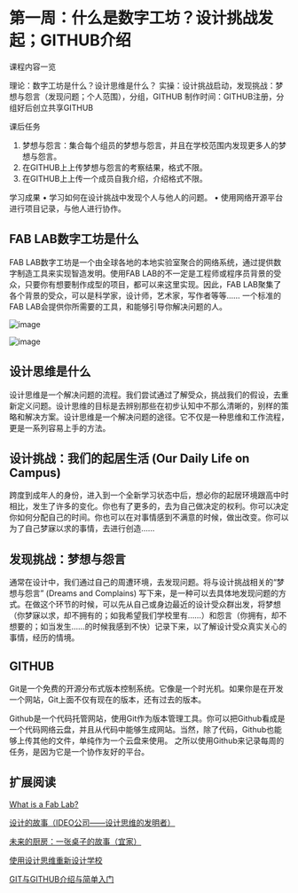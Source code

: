 # 第一周：什么是数字工坊？设计挑战发起；GITHUB介绍

课程内容一览

理论：数字工坊是什么？设计思维是什么？
实操：设计挑战启动，发现挑战：梦想与怨言（发现问题；个人范围），分组，GITHUB
制作时间：GITHUB注册，分组好后创立共享GITHUB

课后任务
1.	梦想与怨言：集合每个组员的梦想与怨言，并且在学校范围内发现更多人的梦想与怨言。
2.	在GITHUB上上传梦想与怨言的考察结果，格式不限。
3.	在GITHUB上上传一个成员自我介绍，介绍格式不限。

学习成果
•	学习如何在设计挑战中发现个人与他人的问题。
•	使用网络开源平台进行项目记录，与他人进行协作。

## FAB LAB数字工坊是什么

FAB LAB数字工坊是一个由全球各地的本地实验室聚合的网络系统，通过提供数字制造工具来实现智造发明。使用FAB LAB的不一定是工程师或程序员背景的受众，只要你有想要制作成型的项目，都可以来这里实现。因此，FAB LAB聚集了各个背景的受众，可以是科学家，设计师，艺术家，写作者等等…… 一个标准的FAB LAB会提供你所需要的工具，和能够引导你解决问题的人。

![image](https://user-images.githubusercontent.com/47165282/110056501-e9264600-7d99-11eb-875c-fbc8188b8816.png)

![image](https://user-images.githubusercontent.com/47165282/110056488-e166a180-7d99-11eb-93ea-f778df1198cf.png)

## 设计思维是什么

设计思维是一个解决问题的流程。我们尝试通过了解受众，挑战我们的假设，去重新定义问题。设计思维的目标是去辨别那些在初步认知中不那么清晰的，别样的策略和解决方案。设计思维是一个解决问题的途径。它不仅是一种思维和工作流程，更是一系列容易上手的方法。

## 设计挑战：我们的起居生活 (Our Daily Life on Campus)

跨度到成年人的身份，进入到一个全新学习状态中后，想必你的起居环境跟高中时相比，发生了许多的变化。你也有了更多的，去为自己做决定的权利。你可以决定你如何分配自己的时间。你也可以在对事情感到不满意的时候，做出改变。你可以为了自己梦寐以求的事情，去进行创造……

## 发现挑战：梦想与怨言

通常在设计中，我们通过自己的周遭环境，去发现问题。将与设计挑战相关的“梦想与怨言” (Dreams and Complains) 写下来，是一种可以去具体地发现问题的方式。在做这个环节的时候，可以先从自己或身边最近的设计受众群出发，将梦想（你梦寐以求，却不拥有的；如我希望我们学校里有……）和怨言（你拥有，却不想要的；如当发生……的时候我感到不快）记录下来，以了解设计受众真实关心的事情，经历的情境。

## GITHUB

Git是一个免费的开源分布式版本控制系统。它像是一个时光机。如果你是在开发一个网站，Git上面不仅有现在的版本，还有过去的版本。

Github是一个代码托管网站，使用Git作为版本管理工具。你可以把Github看成是一个代码网络云盘，并且从代码中能够生成网站。当然，除了代码，Github也能够上传其他的文件，单纯作为一个云盘来使用。
之所以使用Github来记录每周的任务，是因为它是一个协作友好的平台。

## 扩展阅读

[What is a Fab Lab?](https://www.fablabni.com/what-fablab.html)

[设计的故事（IDEO公司——设计思维的发明者）](https://www.bilibili.com/video/BV1N7411T7o7/?spm_id_from=333.788.videocard.3)

[未来的厨房：一张桌子的故事（宜家）](https://www.bilibili.com/video/BV1ms411B7da/?spm_id_from=333.788.videocard.0)

[使用设计思维重新设计学校](https://www.bilibili.com/video/BV1DV411m7yy?from=search&seid=7505329659304617297)

[GIT与GITHUB介绍与简单入门](https://www.bilibili.com/video/BV1c4411X7oR/?spm_id_from=333.788.videocard.2)
